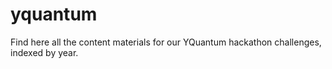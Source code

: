# yquantum

Find here all the content materials for our YQuantum hackathon challenges, indexed by year.